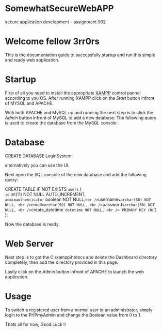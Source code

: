 # SomewhatSecureWebAPP
secure application development - assignment 002

# Welcome fellow 3rr0rs
This is the documentation guide to successfully startup and run this simple and ready web application.


# Startup
First of all you need to install the appropriate [XAMPP](https://www.apachefriends.org/download.html) control pannel according to you OS.
After running XAMPP click on the *Start* button infront of MYSQL and APACHE.

With both APACHE and MySQL up and running the next step is to click the *Admin* button infront of MySQL to add a new database.
The following query is used to create the database from the MySQL console:
                                        


# Database

CREATE DATABASE LoginSystem;

alternatively you can use the UI.

Next open the SQL console of the new database and add the following query:

CREATE TABLE IF NOT EXISTS `users` ( <br />
 `id` int(11) NOT NULL AUTO_INCREMENT, <br />
 `adminauthenticator` boolean NOT NULL,` <br />
 `username` varchar(50) NOT NULL, <br />
 `email` varchar(50) NOT NULL, <br />
 `password` varchar(50) NOT NULL, <br />
 `create_datetime` datetime NOT NULL, <br />
 PRIMARY KEY (`id`) <br />
);

Now the database is ready.



# Web Server

Next step is to got the C:\xampp\htdocs and delete the Dashboard directory completely, then add the directory provided in this page.

Lastly click on the *Admin* button infront of APACHE to launch the web application.


# Usage

To switch a registered user from a normal user to an administrator, simply login to the PHPmyAdmin and change the Boolean value from 0 to 1.


Thats all for now, Good Luck !!
